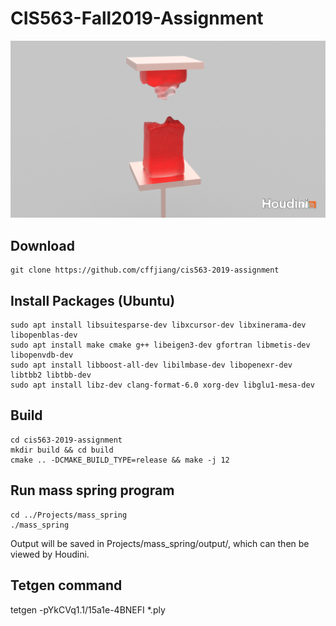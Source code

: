 # CIS563-Fall2019-Assignment

![tearingJello](./Projects/mass_spring/Renders/test_render_jello_tearing.png)

## Download
```
git clone https://github.com/cffjiang/cis563-2019-assignment
```

## Install Packages (Ubuntu)
```
sudo apt install libsuitesparse-dev libxcursor-dev libxinerama-dev libopenblas-dev
sudo apt install make cmake g++ libeigen3-dev gfortran libmetis-dev libopenvdb-dev
sudo apt install libboost-all-dev libilmbase-dev libopenexr-dev libtbb2 libtbb-dev
sudo apt install libz-dev clang-format-6.0 xorg-dev libglu1-mesa-dev
```

## Build
```
cd cis563-2019-assignment
mkdir build && cd build
cmake .. -DCMAKE_BUILD_TYPE=release && make -j 12
```

## Run mass spring program
```
cd ../Projects/mass_spring
./mass_spring
```
Output will be saved in Projects/mass_spring/output/, which can then be viewed by Houdini.

## Tetgen command
tetgen -pYkCVq1.1/15a1e-4BNEFI *.ply
